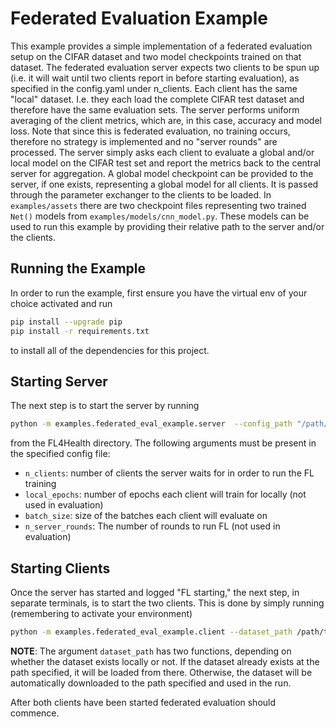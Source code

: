 # Federated Evaluation Example
This example provides a simple implementation of a federated evaluation setup on the CIFAR dataset and two model checkpoints trained on that dataset. The federated evaluation server expects two clients to be spun up (i.e. it will wait until two clients report in before starting evaluation), as specified in the config.yaml under n_clients. Each client has the same "local" dataset. I.e. they each load the complete CIFAR test dataset and therefore have the same evaluation sets. The server performs uniform averaging of the client metrics, which are, in this case, accuracy and model loss. Note that since this is federated evaluation, no training occurs, therefore no strategy is implemented and no "server rounds" are processed. The server simply asks each client to evaluate a global and/or local model on the CIFAR test set and report the metrics back to the central server for aggregation. A global model checkpoint can be provided to the server, if one exists, representing a global model for all clients. It is passed through the parameter exchanger to the clients to be loaded. In `examples/assets` there are two checkpoint files representing two trained `Net()` models from `examples/models/cnn_model.py`. These models can be used to run this example by providing their relative path to the server and/or the clients.

## Running the Example
In order to run the example, first ensure you have the virtual env of your choice activated and run
```bash
pip install --upgrade pip
pip install -r requirements.txt
```
to install all of the dependencies for this project.

## Starting Server

The next step is to start the server by running
```bash
python -m examples.federated_eval_example.server  --config_path "/path/to/config.yaml" --checkpoint_path "examples/assets/best_checkpoint_fczjmljm.pkl"
```
from the FL4Health directory. The following arguments must be present in the specified config file:
* `n_clients`: number of clients the server waits for in order to run the FL training
* `local_epochs`: number of epochs each client will train for locally (not used in evaluation)
* `batch_size`: size of the batches each client will evaluate on
* `n_server_rounds`: The number of rounds to run FL (not used in evaluation)

## Starting Clients

Once the server has started and logged "FL starting," the next step, in separate terminals, is to start the two
clients. This is done by simply running (remembering to activate your environment)
```bash
python -m examples.federated_eval_example.client --dataset_path /path/to/data --checkpoint_path "examples/assets/best_checkpoint_fdctxbts.pkl"
```
**NOTE**: The argument `dataset_path` has two functions, depending on whether the dataset exists locally or not. If
the dataset already exists at the path specified, it will be loaded from there. Otherwise, the dataset will be
automatically downloaded to the path specified and used in the run.

After both clients have been started federated evaluation should commence.
